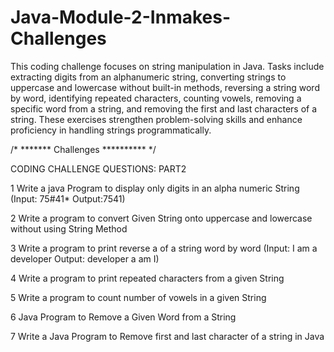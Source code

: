 # Java-Module-2-Inmakes-Challenges
This coding challenge focuses on string manipulation in Java. Tasks include extracting digits from an alphanumeric string, converting strings to uppercase and lowercase without built-in methods, reversing a string word by word, identifying repeated characters, counting vowels, removing a specific word from a string, and removing the first and last characters of a string. These exercises strengthen problem-solving skills and enhance proficiency in handling strings programmatically.

/* *******  Challenges ********** */


CODING CHALLENGE QUESTIONS: PART2

1 Write a java Program to display only digits in an alpha numeric String  (Input: 75#41* Output:7541)     

2 Write a program to convert Given String onto uppercase and lowercase without using String Method

3 Write a program to print reverse a of a string word by word (Input: I am a developer Output: developer a am I)

4 Write a program to print repeated characters from a given String

5 Write a program to count number of vowels in a given String

6 Java Program to Remove a Given Word from a String

7 Write a Java Program to Remove first and last character of a string in Java
